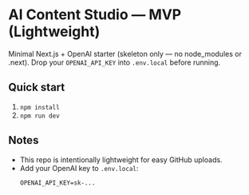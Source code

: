 # AI Content Studio — MVP (Lightweight)

Minimal Next.js + OpenAI starter (skeleton only — no node_modules or .next).
Drop your `OPENAI_API_KEY` into `.env.local` before running.

## Quick start
1. `npm install`
2. `npm run dev`

## Notes
- This repo is intentionally lightweight for easy GitHub uploads.
- Add your OpenAI key to `.env.local`:
  ```
  OPENAI_API_KEY=sk-...
  ```